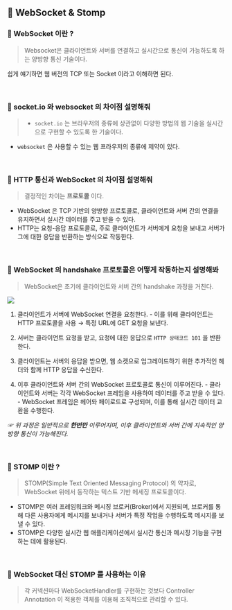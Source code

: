 ## 🌿 WebSocket & Stomp
### 🔎 WebSocket 이란 ?
> Websocket은 클라이언트와 서버를 연결하고 실시간으로 통신이 가능하도록 하는 양방향 통신 기술이다.

쉽게 얘기하면 웹 버전의 TCP 또는 Socket 이라고 이해하면 된다.

<br>

### 🔎 socket.io 와 websocket 의 차이점 설명해줘
> - `socket.io` 는 브라우저의 종류에 상관없이 다양한 방법의 웹 기술을 실시간으로 구현할 수 있도록 한 기술이다. 
- `websocket` 은 사용할 수 있는 웹 프라우저의 종류에 제약이 있다.

<br>

### 🔎 HTTP 통신과 WebSocket 의 차이점 설명해줘
> 결정적인 차이는 **프로토콜** 이다.

- WebSocket 은 TCP 기반의 양방향 프로토콜로, 클라이언트와 서버 간의 연결을 유지하면서 실시간 데이터를 주고 받을 수 있다.
- HTTP는 요청-응답 프로토콜로, 주로 클라이언트가 서버에게 요청을 보내고 서버가 그에 대한 응답을 반환하는 방식으로 작동한다.

<br>

### 🔎 WebSocket 의 handshake 프로토콜은 어떻게 작동하는지 설명해봐
> WebSocket은 초기에 클라이언트와 서버 간의 handshake 과정을 거친다.

![](https://velog.velcdn.com/images/leeseunghee00/post/95375a47-3379-4a7b-a445-353ed74d8b69/image.png)

1. 클라이언트가 서버에 WebSocket 연결을 요청한다.
\- 이를 위해 클라이언트는 HTTP 프로토콜을 사용 → 특정 URL에 GET 요청을 보낸다.

2. 서버는 클라이언트 요청을 받고, 요청에 대한 응답으로 `HTTP 상태코드 101` 을 반환한다.

3. 클라이언트는 서버의 응답을 받으면, 웹 소켓으로 업그레이드하기 위한 추가적인 헤더와 함께 HTTP 응답을 수신한다.

4. 이후 클라이언트와 서버 간의 WebSocket 프로토콜로 통신이 이루어진다.
\- 클라이언트와 서버는 각각 WebSocket 프레임을 사용하여 데이터를 주고 받을 수 있다.
\- WebSocket 프레임은 헤어돠 페이로드로 구성되며, 이를 통해 실시간 데이터 교환을 수행한다.

_☞ 위 과정은 일반적으로 **한번만** 이루어지며, 이후 클라이언트와 서버 간에 지속적인 양방향 통신이 가능해진다._

<br>

### 🔎 STOMP 이란 ?
> STOMP(Simple Text Oriented Messaging Protocol) 의 약자로, WebSocket 위에서 동작하는 텍스트 기반 메세징 프로토콜이다.

- STOMP은 여러 프레임워크와 메시징 브로커(Broker)에서 지원되며, 브로커를 통해 다른 사용자에게 메시지를 보내거나 서버가 특정 작업을 수행하도록 메시지를 보낼 수 있다.
- STOMP은 다양한 실시간 웹 애플리케이션에서 실시간 통신과 메시징 기능을 구현하는 데에 활용된다.

<br>

### 🔎 WebSocket 대신 STOMP 를 사용하는 이유
> 각 커넥션마다 WebSocketHandler를 구현하는 것보다 Controller Annotation 이 적용한 객체를 이용해 조직적으로 관리할 수 있다.
